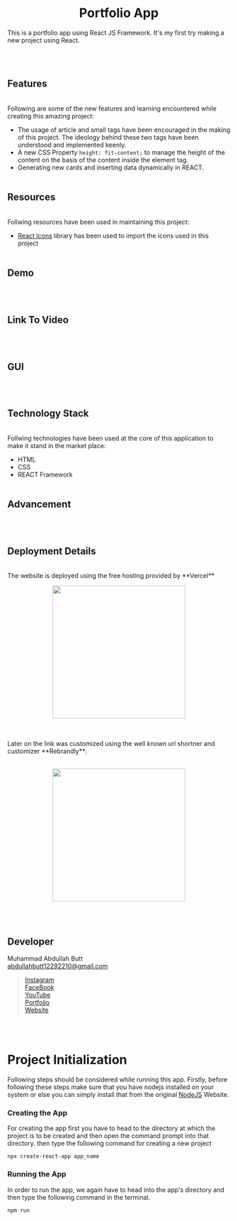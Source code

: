 <h1 align="center"> Portfolio App </h1>
 This is a portfolio app using React JS Framework. It's my first try making a new project using React. 
 
 <br><br>
 ## Features
<br>
Following are some of the new features and learning encountered while creating this amazing project:

- The usage of article and small tags have been encouraged in the making of this project. The ideology behind these two tags have been understood and implemented keenly.
- A new CSS Property `height: fit-content;` to manage the height of the content on the basis of the content inside the element tag.
- Generating new cards and inserting data dynamically in REACT.
<br><br>

## Resources
<br>
Follwing resources have been used in maintaining this project:

- [React Icons](https://react-icons.github.io/react-icons/) library has been used to import the icons used in this project
<br><br>

## Demo
<br><br>

## Link To Video
<br><br>

## GUI
<br><br>

## Technology Stack
<br>
Follwing technologies have been used at the core of this application to make it stand in the market place:

- HTML
- CSS
- REACT Framework
<br><br>

## Advancement
<br><br>

## Deployment Details
<br>
The website is deployed using the free hosting provided by **Vercel**
<p align = "center">
  <img src = "https://branditechture.agency/brand-logos/wp-content/uploads/wpdm-cache/Vercel-900x0.png" width = "300">
</p>
<br><br>
Later on the link was customized using the well known url shortner and customizer **Rebrandly**:<br><br>
<p align = "center">
  <img src = "https://www.rebrandly.com/images/URL-Shortener.fileextension.svg" width = "300">
</p>

<br><br>

## Developer
Muhammad Abdullah Butt <br>
abdullahbutt12292210@gmail.com <br>
> [Instagram](https://www.instagram.com/abdullah.butt.22/)<br>
> [FaceBook](https://www.facebook.com/profile.php?id=100076291614529)<br>
> [YouTube](https://www.youtube.com/channel/UCnuOFQyMywg-KuoN-lmav1Q)<br>
> [Portfolio](https://rebrand.ly/muhammadabdullahPortfolio)<br>
> [Website](#)


 
 
 <br><br>
 # Project Initialization
 
Following steps should be considered while running this app. Firstly, before following these steps make sure that you have nodejs installed on your system or else you can simply install that from the original [NodeJS](https://nodejs.org/en/) Website.<br>

### Creating the App
For creating the app first you have to head to the directory at which the project is to be created and then open the command prompt into that directory. then type the following command for creating a new project
```
npx create-react-app app_name
```

### Running the App
In order to run the app, we again have to head into the app's directory and then type the following command in the terminal.
```
npm run
```
